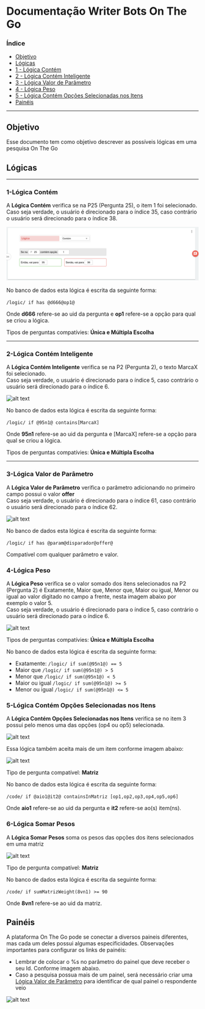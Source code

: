 # Documentação Writer Bots On The Go
### Índice
- [Objetivo](#objetivo)<br/>
- [Lógicas](#lógicas)<br/>
- [1 - Lógica Contém](#1-lógica-contém)<br/>
- [2 - Lógica Contém Inteligente](#2-lógica-contém-inteligente)</a><br/>
- [3 - Lógica Valor de Parâmetro](#3-lógica-valor-de-parâmetro)</a><br/>
- [4 - Lógica Peso](#4-lógica-peso)</a><br/>
- [5 - Lógica Contém Opções Selecionadas nos Itens](#5-lógica-contém-opções-selecionadas-nos-itens)
- [Painéis](#painéis)<br/>
---
<a id="objetivo"></a>
## Objetivo
Esse documento tem como objetivo descrever as possíveis lógicas em uma pesquisa On The Go
## Lógicas
---
### 1-Lógica Contém
A <b>Lógica Contém</b> verifica se na P25 (Pergunta 25), o item 1 foi selecionado.<br/> 
Caso seja verdade, o usuário é direcionado para o índice 35, caso contrário o usuário será direcionado para o índice 38.<br/>

![alt text](https://github.com/onthegosurvey/bot-docs/blob/main/images/img1.png?raw=true)

No banco de dados esta lógica é escrita da seguinte forma:

```/logic/ if has @d666@op1@```

Onde <b>d666</b> refere-se ao uid da pergunta e <b>op1</b> refere-se a opção para qual se criou a lógica. 

Tipos de perguntas compatívies: <b>Única e Múltipla Escolha</b>

---

### 2-Lógica Contém Inteligente

A <b>Lógica Contém Inteligente</b> verifica se na P2 (Pergunta 2), o texto MarcaX foi selecionado.<br/>
Caso seja verdade, o usuário é direcionado para o índice 5, caso contrário o usuário será direcionado para o índice 6.<br/>

![alt text](https://github.com/onthegosurvey/bot-docs/blob/main/images/img4.png?raw=true)

No banco de dados esta lógica é escrita da seguinte forma:

```/logic/ if @95n1@ contains[MarcaX]```

Onde <b>95n1</b> refere-se ao uid da pergunta e [MarcaX] refere-se a opção para qual se criou a lógica.

Tipos de perguntas compatívies: <b>Única e Múltipla Escolha</b>

---

### 3-Lógica Valor de Parâmetro

A <b>Lógica Valor de Parâmetro</b> verifica o parâmetro adicionando no primeiro campo possui o valor <b>offer</b><br/>
Caso seja verdade, o usuário é direcionado para o índice 61, caso contrário o usuário será direcionado para o índice 62.<br/>

![alt text](https://github.com/onthegosurvey/bot-docs/blob/main/images/img2.png?raw=true)

No banco de dados esta lógica é escrita da seguinte forma:

```/logic/ if has @param@disparador@offer@```

Compatível com qualquer parâmetro e valor.

### 4-Lógica Peso

A <b>Lógica Peso</b> verifica se o valor somado dos itens selecionados na P2 (Pergunta 2) é Exatamente, Maior que, Menor que, Maior ou igual, Menor ou igual ao valor digitado no campo a frente, nesta imagem abaixo por exemplo o valor 5.<br/>
Caso seja verdade, o usuário é direcionado para o índice 5, caso contrário o usuário será direcionado para o índice 6.<br/>

![alt text](https://github.com/onthegosurvey/bot-docs/blob/main/images/img5.png?raw=true)

Tipos de perguntas compatívies: <b>Única e Múltipla Escolha</b>

No banco de dados esta lógica é escrita da seguinte forma:

- Exatamente: ```/logic/ if sum(@95n1@) == 5```
- Maior que ```/logic/ if sum(@95n1@) > 5```
- Menor que ```/logic/ if sum(@95n1@) < 5```
- Maior ou igual ```/logic/ if sum(@95n1@) >= 5```
- Menor ou igual ```/logic/ if sum(@95n1@) <= 5```

### 5-Lógica Contém Opções Selecionadas nos Itens

A <b>Lógica Contém Opções Selecionadas nos Itens</b> verifica se no item 3 possui pelo menos uma das opções (op4 ou op5) selecionada.<br/>

![alt text](https://github.com/onthegosurvey/bot-docs/blob/main/images/img6.png?raw=true)

Essa lógica também aceita mais de um item conforme imagem abaixo:

![alt text](https://github.com/onthegosurvey/bot-docs/blob/main/images/img7.png?raw=true)

Tipo de pergunta compatível: <b>Matriz</b>

No banco de dados esta lógica é escrita da seguinte forma:

```/code/ if @aio1@it2@ containsInMatriz [op1,op2,op3,op4,op5,op6]```

Onde <b>aio1</b> refere-se ao uid da pergunta e <b>it2</b> refere-se ao(s) item(ns).

### 6-Lógica Somar Pesos

A <b>Lógica Somar Pesos</b> soma os pesos das opções dos itens selecionados em uma matriz<br/>

![alt text](https://github.com/onthegosurvey/bot-docs/blob/main/images/img8.png?raw=true)

Tipo de pergunta compatível: <b>Matriz</b>

No banco de dados esta lógica é escrita da seguinte forma:

```/code/ if sumMatrizWeight(8vn1) >= 90```

Onde <b>8vn1</b> refere-se ao uid da matriz.

## Painéis
A plataforma On The Go pode se conectar a diversos paineis diferentes, mas cada um deles possui algumas especificidades. 
Observações importantes para configurar os links de painéis:<br/>

- Lembrar de colocar o %s no parâmetro do painel que deve receber o seu Id. Conforme imagem abaixo.
- Caso a pesquisa possua mais de um painel, será necessário criar uma [Lógica Valor de Parâmetro](#3-lógica-valor-de-parâmetro) para identificar de qual painel o respondente veio

![alt text](https://github.com/onthegosurvey/bot-docs/blob/main/images/img3.png?raw=true)


